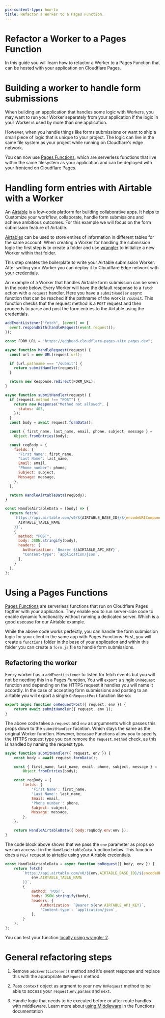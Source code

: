 ```yaml
---
pcx-content-type: how-to
title: Refactor a Worker to a Pages Function.
---
```


# Refactor a Worker to a Pages Function

In this guide you will learn how to refactor a Worker to a Pages Function that can be hosted with your application on Cloudflare Pages. 

# Building a worker to handle form submissions

When building an appplication that handles some logic with Workers, you may want to run your Worker separately from your application if the logic in your Worker is used by more than one application. 

However, when you handle things like forms submissions or want to ship a small piece of logic that is unique to your project. The logic can live in the same file system as your project while running on Cloudflare's edge network. 

You can now use [Pages Functions](/pages/platform/functions/), which are serverless functions that live within the same filesystem as your application and can be deployed with your frontend on Cloudflare Pages. 

# Handling form entries with Airtable with a Worker

An [Airtable](https://airtable.com/) is a low-code platform for building collaborative apps. It helps to Customize your workflow, collaborate, handle form submissions and achieve ambitious outcomes. For this example we will focus on the form submission feature of Airtable.

[Airtables](https://airtable.com/) can be used to store entires of information in different tables for the same account. When creating a Worker for handling the submission logic the first step is to create a folder and use [wrangler](/workers/cli-wrangler/install-update/) to initialize a new Worker within that folder. 

This step creates the boilerplate to write your Airtable submission Worker. After writing your Worker you can deploy it to Cloudflare Edge network with your credentials.

An example of a Worker that handles Airtable form submission can be seen in the code below. Every Worker will have the default response to a `fetch` action with a `request` handler. Here you have a `submitHandler` async function that can be reached if the pathname of the work is `/submit`. This function checks that the request method is a `POST` request and then proceeds to parse and post the form entries to the Airtable using the credentials.  

```js
addEventListener("fetch", (event) => {
  event.respondWith(handleRequest(event.request));
});

const FORM_URL = "https://egghead-cloudflare-pages-site.pages.dev";

async function handleRequest(request) {
  const url = new URL(request.url);

  if (url.pathname === "/submit") {
    return submitHandler(request);
  }

  return new Response.redirect(FORM_URL);
}

async function submitHandler(request) {
  if (request.method !== "POST") {
    return new Response("Method not allowed", {
      status: 405,
    });
  }
  const body = await request.formData();

  const { first_name, last_name, email, phone, subject, message } =
    Object.fromEntries(body);

  const reqBody = {
    fields: {
      "First Name": first_name,
      "Last Name": last_name,
      Email: email,
      "Phone number": phone,
      Subject: subject,
      Message: message,
    },
  };

  return HandleAirtableData(reqBody);
}

const HandleAirtableData = (body) => {
  return fetch(
    `https://api.airtable.com/v0/${AIRTABLE_BASE_ID}/${encodeURIComponent(
      AIRTABLE_TABLE_NAME
    )}`,
    {
      method: "POST",
      body: JSON.stringify(body),
      headers: {
        Authorization: `Bearer ${AIRTABLE_API_KEY}`,
        "Content-type": `application/json`,
      },
    }
  );
};
```


# Using a Pages Functions

[Pages Functions](/pages/platform/functions/) are serverless functions that run on Cloudflare Pages togther with your application. They enable you to run server-side code to enable dynamic functionality without running a dedicated server. Which is a good usecase for our Airtable example.

While the above code works perfectly, you can handle the form submission logic for your client in the same app with Pages Functions. First, you will create a `functions` folder in the base of your application and within this folder you can create a `form.js` file to handle form submissions.

## Refactoring the worker 

Every worker has a `addEventListener` to listen for fetch events but you will not be needing this in a Pages Function, You will `export` a single `OnRequest` function and depending on the HTTPS request it handles you will name it accordly. In the case of accepting form submissions and posting to an airtable you will export a single `OnRequestPost` function like so:

```js
export async function onRequestPost({ request, env }) {
	return await submitHandler({ request, env });
}

```

The above code takes a `request` and `env` as argumnents which passes this props down to the `submitHandler` fucntion. Which stays the same as the original Worker function. However, becasue Functions allow you to specify the HTTPS request type you can remove the `request.method` check, as this is handled by naming the request type. 

```js
async function submitHandler({ request, env }) {
	const body = await request.formData();

	const { first_name, last_name, email, phone, subject, message } =
		Object.fromEntries(body);

	const reqBody = {
		fields: {
			'First Name': first_name,
			'Last Name': last_name,
			Email: email,
			'Phone number': phone,
			Subject: subject,
			Message: message,
		},
	};

	return HandleAirtableData({ body:reqBody,env:env });
}
```

The code block above shows that we pass the `env` parameter as props so we can access it in the `HandleAirtableData` function below. This function does a `POST` request to airtable using your Airtable credentials. 

```js
const HandleAirtableData = async function onRequest({ body, env }) {
	return fetch(
		`https://api.airtable.com/v0/${env.AIRTABLE_BASE_ID}/${encodeURIComponent(
			env.AIRTABLE_TABLE_NAME
		)}`,
		{
			method: 'POST',
			body: JSON.stringify(body),
			headers: {
				Authorization: `Bearer ${env.AIRTABLE_API_KEY}`,
				'Content-type': `application/json`,
			},
		}
	);
};
```

You can test your function [locally using wrangler 2](/pages/platform/functions/#develop-and-preview-locally).


# General refactoring steps 

1. Remove `addEventListener()` method and it's event response and replace this with the appropriate `OnRequest` method. 

2. Pass `context` object as argment to your new `OnRequest` method to be able to access your `request`,`env`,`params` and `next`.

3. Handle logic that needs to be executed before or after route handles with middleware. Learn more about [using Middleware](/pages/platform/functions/#adding-middleware) in the Functions documentation 


